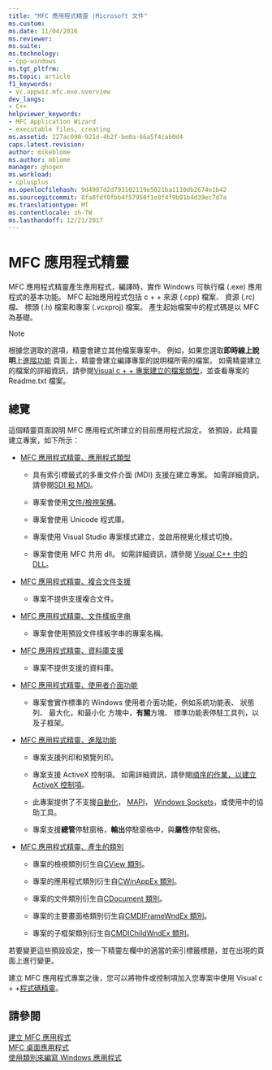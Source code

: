 ```yaml
---
title: "MFC 應用程式精靈 |Microsoft 文件"
ms.custom: 
ms.date: 11/04/2016
ms.reviewer: 
ms.suite: 
ms.technology:
- cpp-windows
ms.tgt_pltfrm: 
ms.topic: article
f1_keywords:
- vc.appwiz.mfc.exe.overview
dev_langs:
- C++
helpviewer_keywords:
- MFC Application Wizard
- executable files, creating
ms.assetid: 227ac090-921d-4b2f-be0a-66a5f4cab0d4
caps.latest.revision: 
author: mikeblome
ms.author: mblome
manager: ghogen
ms.workload:
- cplusplus
ms.openlocfilehash: 9d4997d2d793102119e5021ba1110db2674e1b42
ms.sourcegitcommit: 8fa8fdf0fbb4f57950f1e8f4f9b81b4d39ec7d7a
ms.translationtype: MT
ms.contentlocale: zh-TW
ms.lasthandoff: 12/21/2017
---
```

# <a name="mfc-application-wizard"></a>MFC 應用程式精靈
MFC 應用程式精靈產生應用程式，編譯時，實作 Windows 可執行檔 (.exe) 應用程式的基本功能。 MFC 起始應用程式包括 c + + 來源 (.cpp) 檔案、 資源 (.rc) 檔、 標頭 (.h) 檔案和專案 (.vcxproj) 檔案。 產生起始檔案中的程式碼是以 MFC 為基礎。  
  
> [!NOTE]
>  根據您選取的選項，精靈會建立其他檔案專案中。 例如，如果您選取**即時線上說明**上[進階功能](../../mfc/reference/advanced-features-mfc-application-wizard.md) 頁面上，精靈會建立編譯專案的說明檔所需的檔案。 如需精靈建立的檔案的詳細資訊，請參閱[Visual c + + 專案建立的檔案類型](../../ide/file-types-created-for-visual-cpp-projects.md)，並查看專案的 Readme.txt 檔案。  
  
## <a name="overview"></a>總覽  
 這個精靈頁面說明 MFC 應用程式所建立的目前應用程式設定。 依預設，此精靈建立專案，如下所示：  
  
-   [MFC 應用程式精靈、應用程式類型](../../mfc/reference/application-type-mfc-application-wizard.md)  
  
    -   具有索引標籤式的多重文件介面 (MDI) 支援在建立專案。 如需詳細資訊，請參閱[SDI 和 MDI](../../mfc/sdi-and-mdi.md)。  
  
    -   專案會使用[文件/檢視架構](../../mfc/document-view-architecture.md)。  
  
    -   專案會使用 Unicode 程式庫。  
  
    -   專案使用 Visual Studio 專案樣式建立，並啟用視覺化樣式切換。  
  
    -   專案會使用 MFC 共用 dll。 如需詳細資訊，請參閱 [Visual C++ 中的 DLL](../../build/dlls-in-visual-cpp.md)。  
  
-   [MFC 應用程式精靈、複合文件支援](../../mfc/reference/compound-document-support-mfc-application-wizard.md)  
  
    -   專案不提供支援複合文件。  
  
-   [MFC 應用程式精靈、文件樣板字串](../../mfc/reference/document-template-strings-mfc-application-wizard.md)  
  
    -   專案會使用預設文件樣板字串的專案名稱。  
  
-   [MFC 應用程式精靈、資料庫支援](../../mfc/reference/database-support-mfc-application-wizard.md)  
  
    -   專案不提供支援的資料庫。  
  
-   [MFC 應用程式精靈、使用者介面功能](../../mfc/reference/user-interface-features-mfc-application-wizard.md)  
  
    -   專案會實作標準的 Windows 使用者介面功能，例如系統功能表、 狀態列、 最大化，和最小化 方塊中，**有關**方塊、 標準功能表停駐工具列，以及子框架。  
  
-   [MFC 應用程式精靈、進階功能](../../mfc/reference/advanced-features-mfc-application-wizard.md)  
  
    -   專案支援列印和預覽列印。  
  
    -   專案支援 ActiveX 控制項。 如需詳細資訊，請參閱[順序的作業，以建立 ActiveX 控制項](../../mfc/sequence-of-operations-for-creating-activex-controls.md)。  
  
    -   此專案提供了不支援[自動化](../../mfc/automation.md)， [MAPI](../../mfc/mapi-support-in-mfc.md)， [Windows Sockets](../../mfc/windows-sockets-in-mfc.md)，或使用中的協助工具。  
  
    -   專案支援**總管**停駐窗格，**輸出**停駐窗格中，與**屬性**停駐窗格。  
  
-   [MFC 應用程式精靈、產生的類別](../../mfc/reference/generated-classes-mfc-application-wizard.md)  
  
    -   專案的檢視類別衍生自[CView 類別](../../mfc/reference/cview-class.md)。  
  
    -   專案的應用程式類別衍生自[CWinAppEx 類別](../../mfc/reference/cwinappex-class.md)。  
  
    -   專案的文件類別衍生自[CDocument 類別](../../mfc/reference/cdocument-class.md)。  
  
    -   專案的主要畫面格類別衍生自[CMDIFrameWndEx 類別](../../mfc/reference/cmdiframewndex-class.md)。  
  
    -   專案的子框架類別衍生自[CMDIChildWndEx 類別](../../mfc/reference/cmdichildwndex-class.md)。  
  
 若要變更這些預設設定，按一下精靈左欄中的適當的索引標籤標題，並在出現的頁面上進行變更。  
  
 建立 MFC 應用程式專案之後，您可以將物件或控制項加入您專案中使用 Visual c + +[程式碼精靈](../../ide/adding-functionality-with-code-wizards-cpp.md)。  
  
## <a name="see-also"></a>請參閱  
 [建立 MFC 應用程式](../../mfc/reference/creating-an-mfc-application.md)   
 [MFC 桌面應用程式](../../mfc/mfc-desktop-applications.md)   
 [使用類別來編寫 Windows 應用程式](../../mfc/using-the-classes-to-write-applications-for-windows.md)
